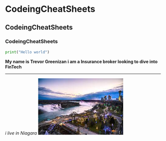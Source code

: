 # CodeingCheatSheets
## CodeingCheatSheets
### CodeingCheatSheets
```python
print("Hello world")
```
**My name is Trevor Greenizan i am a Insurance broker looking to dive into FinTech**
<hr />

*i live in Niagara*
![](https://github.com/TGreenizan/CodeingCheatSheets/blob/main/download.jpg?raw=true)

